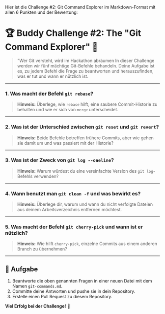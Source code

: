 Hier ist die Challenge #2: Git Command Explorer im Markdown-Format mit allen 6 Punkten und der Bewertung:

# 🏆 Buddy Challenge #2: The "Git Command Explorer" 🚀
> "Wer Git versteht, wird im Hackathon abräumen
In dieser Challenge werden wir fünf mächtige Git-Befehle behandeln.
> Deine Aufgabe ist es, zu jedem Befehl die Frage zu beantworten und herauszufinden, was er tut und wann er nützlich ist.

---

### 1. Was macht der Befehl `git rebase`?  
> **Hinweis:** Überlege, wie `rebase` hilft, eine saubere Commit-Historie zu behalten und wie er sich von `merge` unterscheidet.

---

### 2. Was ist der Unterschied zwischen `git reset` und `git revert`?  
> **Hinweis:** Beide Befehle betreffen frühere Commits, aber wie gehen sie damit um und was passiert mit der Historie?

---

### 3. Was ist der Zweck von `git log --oneline`?  
> **Hinweis:** Warum würdest du eine vereinfachte Version des `git log`-Befehls verwenden?

---

### 4. Wann benutzt man `git clean -f` und was bewirkt es?  
> **Hinweis:** Überlege dir, warum und wann du nicht verfolgte Dateien aus deinem Arbeitsverzeichnis entfernen möchtest.

---

### 5. Was macht der Befehl `git cherry-pick` und wann ist er nützlich?  
> **Hinweis:** Wie hilft `cherry-pick`, einzelne Commits aus einem anderen Branch zu übernehmen?

---

## 🚀 Aufgabe  
1. Beantworte die oben genannten Fragen in einer neuen Datei mit dem Namen `git-commands.md`.  
2. Committe deine Antworten und pushe sie in dein Repository.  
3. Erstelle einen Pull Request zu diesem Repository.

**Viel Erfolg bei der Challenge!** 🎉
